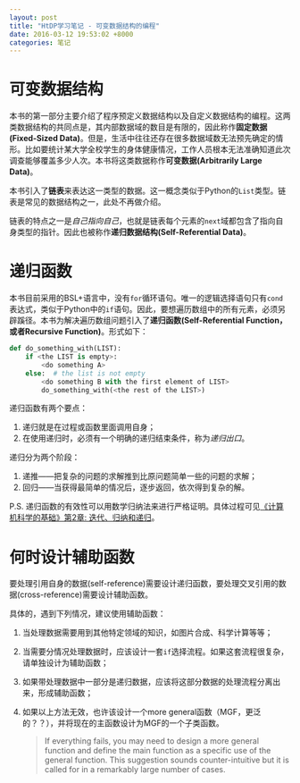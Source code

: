 ```yaml
---
layout: post
title: "HtDP学习笔记 - 可变数据结构的编程"
date: 2016-03-12 19:53:02 +8000
categories: 笔记
---
```


# 可变数据结构

本书的第一部分主要介绍了程序预定义数据结构以及自定义数据结构的编程。这两类数据结构的共同点是，其内部数据域的数目是有限的，因此称作**固定数据(Fixed-Sized Data)**。但是，生活中往往还存在很多数据域数无法预先确定的情形。比如要统计某大学全校学生的身体健康情况，工作人员根本无法准确知道此次调查能够覆盖多少人次。本书将这类数据称作**可变数据(Arbitrarily Large Data)**。

本书引入了**链表**来表达这一类型的数据。这一概念类似于Python的`List`类型。链表是常见的数据结构之一，此处不再做介绍。

链表的特点之一是*自己指向自己*，也就是链表每个元素的`next`域都包含了指向自身类型的指针。因此也被称作**递归数据结构(Self-Referential Data)**。

# 递归函数

本书目前采用的BSL+语言中，没有`for`循环语句。唯一的逻辑选择语句只有`cond`表达式，类似于Python中的`if`语句。因此，要想遍历数组中的所有元素，必须另辟蹊径。本书为解决遍历数组问题引入了**递归函数(Self-Referential Function，或者Recursive Function)**。形式如下：

```python
def do_something_with(LIST):
	if <the LIST is empty>:
		<do something A>
	else:  # the list is not empty
		<do something B with the first element of LIST>
		do_something_with(<the rest of the LIST>)
```

递归函数有两个要点：

1. 递归就是在过程或函数里面调用自身；
2. 在使用递归时，必须有一个明确的递归结束条件，称为*递归出口*。

递归分为两个阶段：

1. 递推——把复杂的问题的求解推到比原问题简单一些的问题的求解；
2. 回归——当获得最简单的情况后，逐步返回，依次得到复杂的解。

P.S. 递归函数的有效性可以用数学归纳法来进行严格证明。具体过程可见[《计算机科学的基础》第2章: 迭代、归纳和递归](http://www.ituring.com.cn/tupubarticle/5504)。

# 何时设计辅助函数

要处理引用自身的数据(self-reference)需要设计递归函数，要处理交叉引用的数据(cross-reference)需要设计辅助函数。

具体的，遇到下列情况，建议使用辅助函数：

1. 当处理数据需要用到其他特定领域的知识，如图片合成、科学计算等等；
2. 当需要分情况处理数据时，应该设计一套`if`选择流程。如果这套流程很复杂，请单独设计为辅助函数；
3. 如果带处理数据中一部分是递归数据，应该将这部分数据的处理流程分离出来，形成辅助函数；
4. 如果以上方法无效，也许该设计一个more general函数（MGF，更泛的？？），并将现在的主函数设计为MGF的一个子类函数。
    
	>If everything fails, you may need to design a more general function and define the main function as a specific use of the general function. This suggestion sounds counter-intuitive but it is called for in a remarkably large number of cases.
 








